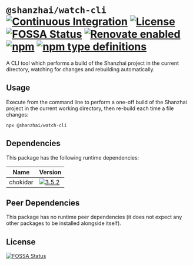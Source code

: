 # `@shanzhai/watch-cli` [![Continuous Integration](https://github.com/jameswilddev/shanzhai/workflows/Continuous%20Integration/badge.svg)](https://github.com/jameswilddev/shanzhai/actions) [![License](https://img.shields.io/github/license/jameswilddev/shanzhai.svg)](https://github.com/jameswilddev/shanzhai/blob/master/license) [![FOSSA Status](https://app.fossa.io/api/projects/git%2Bgithub.com%2Fjameswilddev%2Fshanzhai.svg?type=shield)](https://app.fossa.io/projects/git%2Bgithub.com%2Fjameswilddev%2Fshanzhai?ref=badge_shield) [![Renovate enabled](https://img.shields.io/badge/renovate-enabled-brightgreen.svg)](https://renovatebot.com/) [![npm](https://img.shields.io/npm/v/@shanzhai/watch-cli.svg)](https://www.npmjs.com/package/@shanzhai/watch-cli) [![npm type definitions](https://img.shields.io/npm/types/@shanzhai/watch-cli.svg)](https://www.npmjs.com/package/@shanzhai/watch-cli)

A CLI tool which performs a build of the Shanzhai project in the current directory, watching for changes and rebuilding automatically.

## Usage

Execute from the command line to perform a one-off build of the Shanzhai project
in the current working directory, then re-build each time a file changes:

```
npx @shanzhai/watch-cli
```

## Dependencies

This package has the following runtime dependencies:

Name     | Version                                                                                      
-------- | ---------------------------------------------------------------------------------------------
chokidar | [![3.5.2](https://img.shields.io/npm/v/chokidar.svg)](https://www.npmjs.com/package/chokidar)

## Peer Dependencies

This package has no runtime peer dependencies (it does not expect any other packages to be installed alongside itself).

## License

[![FOSSA Status](https://app.fossa.io/api/projects/git%2Bgithub.com%2Fjameswilddev%2Fshanzhai.svg?type=large)](https://app.fossa.io/projects/git%2Bgithub.com%2Fjameswilddev%2Fshanzhai?ref=badge_large)
